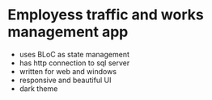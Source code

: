 # Employess traffic and works management app
- uses BLoC as state management
- has http connection to sql server
- written for web and windows
- responsive and beautiful UI
- dark theme
